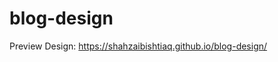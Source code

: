 # blog-design
Preview Design: <a target="_blank" href="https://shahzaibishtiaq.github.io/blog-design/">https://shahzaibishtiaq.github.io/blog-design/</a>
